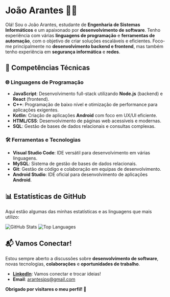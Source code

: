 # João Arantes 👨‍💻

Olá! Sou o João Arantes, estudante de **Engenharia de Sistemas Informáticos** e um apaixonado por **desenvolvimento de software**. Tenho experiência com várias **linguagens de programação** e **ferramentas de automação**, com o objetivo de criar soluções escaláveis e eficientes. Foco-me principalmente no **desenvolvimento backend e frontend**, mas também tenho experiência em **segurança informática** e **redes**.

## 🚀 **Competências Técnicas**

### 🌐 **Linguagens de Programação**
- **JavaScript**: Desenvolvimento full-stack utilizando **Node.js** (backend) e **React** (frontend).
- **C++**: Programação de baixo nível e otimização de performance para aplicações exigentes.
- **Kotlin**: Criação de aplicações **Android** com foco em UX/UI eficiente.
- **HTML/CSS**: Desenvolvimento de páginas web acessíveis e modernas.
- **SQL**: Gestão de bases de dados relacionais e consultas complexas.

### 🛠️ **Ferramentas e Tecnologias**
- **Visual Studio Code**: IDE versátil para desenvolvimento em várias linguagens.
- **MySQL**: Sistema de gestão de bases de dados relacionais.
- **Git**: Gestão de código e colaboração em equipas de desenvolvimento.
- **Android Studio**: IDE oficial para desenvolvimento de aplicações **Android**.

## 📊 **Estatísticas de GitHub**

Aqui estão algumas das minhas estatísticas e as linguagens que mais utilizo:

![GitHub Stats](https://github-readme-stats.vercel.app/api?username=Arantes722&show_icons=true&count_private=true&theme=radical)
![Top Languages](https://github-readme-stats.vercel.app/api/top-langs/?username=Arantes722&layout=compact&theme=radical)

## 📬 **Vamos Conectar!**

Estou sempre aberto a discussões sobre **desenvolvimento de software**, novas tecnologias, **colaborações** e **oportunidades de trabalho**.

- **[LinkedIn](https://www.linkedin.com/in/joao-arantes-783647267/)**: Vamos conectar e trocar ideias!
- **Email**: [arantesjps@gmail.com](mailto:arantesjps@gmail.com)



**Obrigado por visitares o meu perfil! 🚀**

